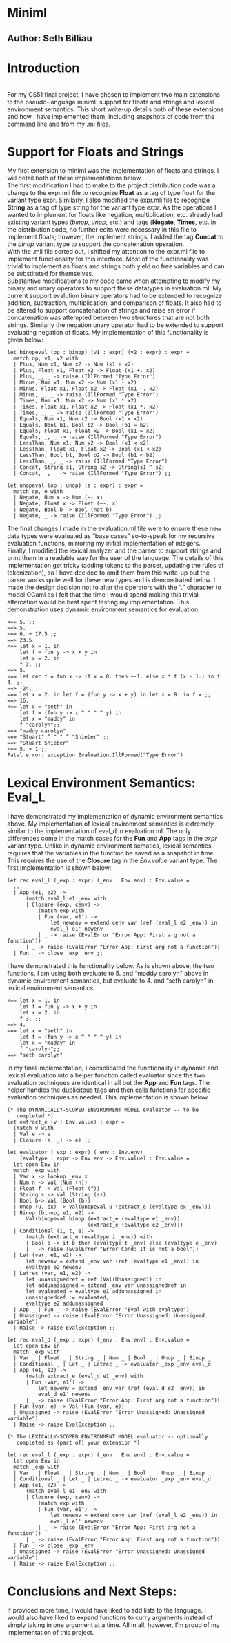 
# Miniml 
## Author: Seth Billiau

Introduction
============

\
For my CS51 final project, I have chosen to implement two main
extensions to the pseudo-language miniml: support for floats and strings
and lexical environment semantics. This short write-up details both of
these extensions and how I have implemented them, including snapshots of
code from the command line and from my .ml files.

Support for Floats and Strings
==============================

My first extension to miniml was the implementation of floats and
strings. I will detail both of these implementations below.\
The first modification I had to make to the project distribution code
was a change to the expr.mli file to recognize **Float** as a tag of
type float for the variant type expr. Similarly, I also modified the
expr.mli file to recognize **String** as a tag of type string for the
variant type *expr*. As the operations I wanted to implement for floats
like negation, multiplication, etc. already had existing variant types
(*binop*, *unop*, etc.) and tags (**Negate**, **Times**, etc. in the
distribution code, no further edits were necessary in this file to
implement floats; however, the implement strings, I added the tag
**Concat** to the *binop* variant type to support the concatenation
operation.\
With the .mli file sorted out, I shifted my attention to the expr.ml
file to implement functionality for this interface. Most of the
functionality was trivial to implement as floats and strings both yield
no free variables and can be substituted for themselves.\
Substantive modifications to my code came when attempting to modify my
binary and unary operators to support these datatypes in evaluation.ml.
My current support evalution binary operators had to be extended to
recognize addition, subtraction, multiplication, and comparison of
floats. It also had to be altered to support concatenation of strings
and raise an error if concatenation was attempted between two structures
that are not both strings. Similarly the negation unary operator had to
be extended to support evaluating negation of floats. My implementation
of this functionality is given below:

``` {.ocaml}
let binopeval (op : binop) (v1 : expr) (v2 : expr) : expr =
  match op, v1, v2 with
  | Plus, Num x1, Num x2 -> Num (x1 + x2)
  | Plus, Float x1, Float x2 -> Float (x1 +. x2)
  | Plus, _, _ -> raise (IllFormed "Type Error")
  | Minus, Num x1, Num x2 -> Num (x1 - x2)
  | Minus, Float x1, Float x2 -> Float (x1 -. x2)
  | Minus, _, _ -> raise (IllFormed "Type Error")
  | Times, Num x1, Num x2 -> Num (x1 * x2) 
  | Times, Float x1, Float x2 -> Float (x1 *. x2) 
  | Times, _, _ -> raise (IllFormed "Type Error")
  | Equals, Num x1, Num x2 -> Bool (x1 = x2)
  | Equals, Bool b1, Bool b2 -> Bool (b1 = b2)
  | Equals, Float x1, Float x2 -> Bool (x1 = x2) 
  | Equals, _, _ -> raise (IllFormed "Type Error")
  | LessThan, Num x1, Num x2 -> Bool (x1 < x2)
  | LessThan, Float x1, Float x2 -> Bool (x1 < x2)
  | LessThan, Bool b1, Bool b2 -> Bool (b1 < b2)
  | LessThan, _, _ -> raise (IllFormed "Type Error")
  | Concat, String s1, String s2 -> String(s1 ^ s2)
  | Concat, _, _ -> raise (IllFormed "Type Error") ;;

let unopeval (op : unop) (e : expr) : expr = 
  match op, e with 
  | Negate, Num x -> Num (~- x)
  | Negate, Float x -> Float (~-. x)
  | Negate, Bool b -> Bool (not b)
  | Negate, _ -> raise (IllFormed "Type Error") ;;
```

The final changes I made in the evaluation.ml file were to ensure these
new data types were evaluated as “base cases” so-to-speak for my
recursive evaluation functions, mirroring my initial implementation of
integers.\
Finally, I modified the lexical analyzer and the parser to support
strings and print them in a readable way for the user of the language.
The details of this implementation get tricky (adding tokens to the
parser, updating the rules of tokenization), so I have decided to omit
them from this write-up but the parser works quite well for these new
types and is demonstrated below. I made the design decision not to alter
the operators with the “.” character to model OCaml as I felt that the
time I would spend making this trivial altercation would be best spent
testing my implementation. This demonstration uses dynamic environment
semantics for evaluation.

``` {.bash}
<== 5. ;; 
==> 5.
<== 6. + 17.5 ;;
==> 23.5
<== let x = 1. in 
    let f = fun y -> x + y in
    let x = 2. in
    f 3. ;; 
==> 5.
<== let rec f = fun x -> if x = 0. then ~-1. else x * f (x - 1.) in f 4. ;;
==> -24.
<== let x = 2. in let f = (fun y -> x + y) in let x = 8. in f x ;;
==> 16.
<== let x = "seth" in 
    let f = (fun y -> x ^ " " ^ y) in 
    let x = "maddy" in 
    f "carolyn";;
==> "maddy carolyn"
<== "Stuart" ^ " " ^ "Shieber" ;;
==> "Stuart Shieber"
<== 5. + 1 ;;
Fatal error: exception Evaluation.IllFormed("Type Error")
```

Lexical Environment Semantics: Eval\_L
======================================

I have demonstrated my implementation of dynamic environment semantics
above. My implementation of lexical environment semantics is extremely
similar to the implementation of eval\_d in evaluation.ml. The only
differences come in the match cases for the **Fun** and **App** tags in
the *expr* variant type. Unlike in dynamic environment sematics, lexical
semantics requires that the variables in the function be saved as a
snapshot in time. This requires the use of the **Closure** tag in the
*Env.value* variant type. The first implementation is shown below:

``` {.ocaml}
let rec eval_l (_exp : expr) (_env : Env.env) : Env.value =
  ...
  | App (e1, e2) -> 
      (match eval_l e1 _env with 
      | Closure (exp, cenv) ->
          (match exp with 
          | Fun (var, e1') -> 
              let newenv = extend cenv var (ref (eval_l e2 _env)) in
              eval_l e1' newenv 
          | _ -> raise (EvalError "Error App: First arg not a function"))
      | _ -> raise (EvalError "Error App: First arg not a function"))
  | Fun _ -> close _exp _env ;;
```

I have demonstrated this functionality below. As is shown above, the two
functions, I am using both evaluate to 5. and “maddy carolyn" above in
dynamic environment semantics, but evaluate to 4. and “seth carolyn" in
lexical environment semantics.

``` {.bash}
<== let x = 1. in 
    let f = fun y -> x + y in
    let x = 2. in
    f 3. ;;
==> 4.
<== let x = "seth" in 
    let f = (fun y -> x ^ " " ^ y) in 
    let x = "maddy" in 
    f "carolyn";;
==> "seth carolyn"
```

In my final implementation, I consolidated the functionality in dynamic
and lexical evaluation into a helper function called evaluator since the
two evaluation techniques are identical in all but the **App** and
**Fun** tags. The helper handles the duplicitous tags and then calls
functions for specific evaluation techniques as needed. This
implementation is shown below.

``` {.ocaml}
(* The DYNAMICALLY-SCOPED ENVIRONMENT MODEL evaluator -- to be
   completed *)
let extract_e (v : Env.value) : expr = 
  (match v with 
  | Val e -> e 
  | Closure (e, _) -> e) ;;

let evaluator (_exp : expr) (_env : Env.env) 
    (evaltype : expr -> Env.env -> Env.value) : Env.value =
  let open Env in 
  match _exp with 
  | Var x -> lookup _env x
  | Num n -> Val (Num (n))
  | Float f -> Val (Float (f))
  | String s -> Val (String (s))
  | Bool b-> Val (Bool (b))
  | Unop (u, ex) -> Val(unopeval u (extract_e (evaltype ex _env)))
  | Binop (binop, e1, e2) -> 
      Val(binopeval binop (extract_e (evaltype e1 _env)) 
                          (extract_e (evaltype e2 _env)))
  | Conditional (i, t, e) -> 
      (match (extract_e (evaltype i _env)) with
      | Bool b -> if b then (evaltype t _env) else (evaltype e _env)
      | _ -> raise (EvalError "Error Cond: If is not a bool"))
  | Let (var, e1, e2) -> 
      let newenv = extend _env var (ref (evaltype e1 _env)) in 
      evaltype e2 newenv
  | Letrec (var, e1, e2) -> 
      let unassignedref = ref (Val(Unassigned)) in 
      let addunassigned = extend _env var unassignedref in 
      let evaluated = evaltype e1 addunassigned in 
      unassignedref := evaluated; 
      evaltype e2 addunassigned
  | App _ | Fun _ -> raise (EvalError "Eval with evaltype")
  | Unassigned -> raise (EvalError "Error Unassigned: Unassigned variable")
  | Raise -> raise EvalException ;;

let rec eval_d (_exp : expr) (_env : Env.env) : Env.value =
  let open Env in 
  match _exp with 
  | Var _ | Float _ | String _ | Num _ | Bool _ | Unop _ | Binop _ 
  | Conditional _ | Let _ | Letrec _ -> evaluator _exp _env eval_d
  | App (e1, e2) -> 
      (match extract_e (eval_d e1 _env) with 
      | Fun (var, e1') -> 
          let newenv = extend _env var (ref (eval_d e2 _env)) in
          eval_d e1' newenv 
      | _ -> raise (EvalError "Error App: First arg not a function"))
  | Fun (var, e) -> Val (Fun (var, e))
  | Unassigned -> raise (EvalError "Error Unassigned: Unassigned variable")
  | Raise -> raise EvalException ;;

(* The LEXICALLY-SCOPED ENVIRONMENT MODEL evaluator -- optionally
   completed as (part of) your extension *)
   
let rec eval_l (_exp : expr) (_env : Env.env) : Env.value =
  let open Env in 
  match _exp with 
  | Var _ | Float _ | String _ | Num _ | Bool _ | Unop _ | Binop _ 
  | Conditional _ | Let _ | Letrec _ -> evaluator _exp _env eval_d
  | App (e1, e2) -> 
      (match eval_l e1 _env with 
      | Closure (exp, cenv) ->
          (match exp with 
          | Fun (var, e1') -> 
              let newenv = extend cenv var (ref (eval_l e2 _env)) in
              eval_l e1' newenv 
          | _ -> raise (EvalError "Error App: First arg not a function"))
      | _ -> raise (EvalError "Error App: First arg not a function"))
  | Fun _ -> close _exp _env
  | Unassigned -> raise (EvalError "Error Unassigned: Unassigned variable")
  | Raise -> raise EvalException ;;
```

Conclusions and Next Steps: 
============================

If provided more time, I would have liked to add lists to the language.
I would also have liked to expand functions to curry arguments instead
of simply taking in one argument at a time. All in all, however, I’m
proud of my implementation of this project.
